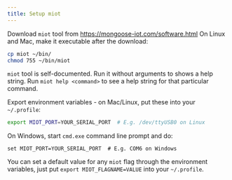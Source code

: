 ```yaml
---
title: Setup miot
---
```


Download `miot` tool from https://mongoose-iot.com/software.html
On Linux and Mac, make it executable after the download:

```bash
cp miot ~/bin/
chmod 755 ~/bin/miot
```

`miot` tool is self-documented. Run it without arguments to shows a help
string. Run `miot help <command>` to see a help string for that particular
command.

Export environment variables - on Mac/Linux, put these into your `~/.profile`:

```bash
export MIOT_PORT=YOUR_SERIAL_PORT  # E.g. /dev/ttyUSB0 on Linux
```

On Windows, start `cmd.exe` command line prompt and do:

```
set MIOT_PORT=YOUR_SERIAL_PORT  # E.g. COM6 on Windows
```

You can set a default value for any `miot` flag through the environment
variables, just put `export MIOT_FLAGNAME=VALUE` into your `~/.profile`.
